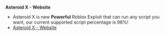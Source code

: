 **Asteroid X - Website**
- Asteroid X is new **Powerful** Roblox Exploit that can run any script you want, our current supported script percentage is 98%!
- [Asteroid X - Website](https://marcel46509.github.io/astroteam/)